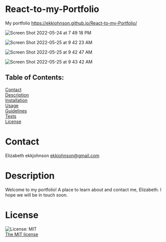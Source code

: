 # React-to-my-Portfolio
My portfolio
https://ekkjohnson.github.io/React-to-my-Portfolio/

![Screen Shot 2022-05-24 at 7 49 18 PM](https://user-images.githubusercontent.com/97856843/170289426-dad7d5e5-c3c1-47d7-a735-583b49a28baf.png)

![Screen Shot 2022-05-25 at 9 42 23 AM](https://user-images.githubusercontent.com/97856843/170289585-28551d91-ad87-4f9a-9835-73332ec4f968.png)

![Screen Shot 2022-05-25 at 9 42 47 AM](https://user-images.githubusercontent.com/97856843/170289683-1e570add-4a58-4bad-87ea-dcd5b137d54a.png)

![Screen Shot 2022-05-25 at 9 43 42 AM](https://user-images.githubusercontent.com/97856843/170289901-375dcd4c-d266-45fd-869c-f279ff405ea8.png)


## Table of Contents:
  [Contact](#contact)<br>
  [Description](#description)<br>
  [Installation](#installation)<br>
  [Usage](#usage)<br>
  [Guidelines](#guidelines)<br>
  [Tests](#tests)<br>
  [License](#license)<br>

# Contact
 Elizabeth
 ekkjohnson
 ekkjohnson@gmail.com

 # Description
  Welcome to my portfolio! A place to learn about and contact me, Elizabeth. I hope we will be in touch soon. 

  # License
  ![License: MIT](https://img.shields.io/badge/License-MIT-yellow.svg)<br>
  [The MIT license](https://opensource.org/licenses/MIT)